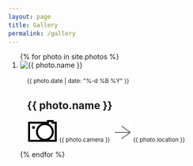 ```yaml
---
layout: page
title: Gallery
permalink: /gallery
---
```


<style>
	.card {
		min-width: 40%;
		flex-grow: 1;
		padding: 0;
		row-gap: 0;
	}
	.card.big {
		width: 60%;
		flex-grow: 2;
	}
	figcaption { padding: 1em;}
</style>

<ol class="grid" id="photo-grid">
{% for photo in site.photos %}
	<li class="card" onclick="window.location = '{{ photo.url }}'">
		<img src="/photos/{{ photo.image }}" alt="{{ photo.name }}">
		<figcaption>
			<small>{{ photo.date | date: "%-d %B %Y" }}</small>
			<h2>{{ photo.name }}</h2>
			<small><img class="icon invert" src="/images/camera.svg"> {{ photo.camera }} <img class="icon invert" src="/images/forward.svg"> {{ photo.location }}</small>
		</figcaption>
	</li>
{% endfor %}
</ol>